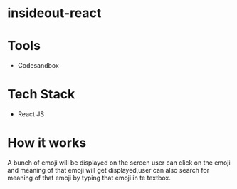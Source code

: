 # insideout-react

# Tools
- Codesandbox

# Tech Stack
- React JS

# How it works
A bunch of emoji will be displayed on the screen user can click on the emoji and meaning of that emoji will get displayed,user can also search for meaning of that emoji
by typing that emoji in te textbox.

